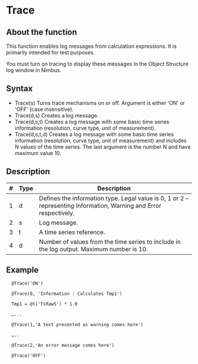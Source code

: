# Trace
## About the function
This function enables log messages from calculation expressions. It is primarily
intended for test purposes.

You must turn on tracing to display these messages in the Object Structure log
window in Nimbus.

## Syntax
- Trace(s)
Turns trace mechanisms on or off. Argument is either 'ON' or 'OFF' (case
insensitive).
- Trace(d,s)
 Creates a log message.
- Trace(d,s,t)
Creates a log message with some basic time series information (resolution, curve
type, unit of measurement).
- Trace(d,s,t,d)
Creates a log message with some basic time series information (resolution, curve
type, unit of measurement) and includes N values of the time series. The last
argument is the number N and have maximum value 10.


## Description


| # | Type | Description |
|---|---|---|
| 1 | d | Defines the information type. Legal value is 0, 1 or 2 – representing Information, Warning and Error respectively. |
| 2 | s | Log message. |
| 3 | t | A time series reference. |
| 4 | d | Number of values from the time series to include in the log output. Maximum number is 10. |



## Example
```
  @Trace('ON')

  @Trace(0, 'Information : Calculates Tmp1')

  Tmp1 = @t('TsRaw5') * 1.0

  …...

  @Trace(1,'A text presented as warning comes here')

  …..

  @Trace(2,'An error message comes here')

  @Trace('OFF')
```